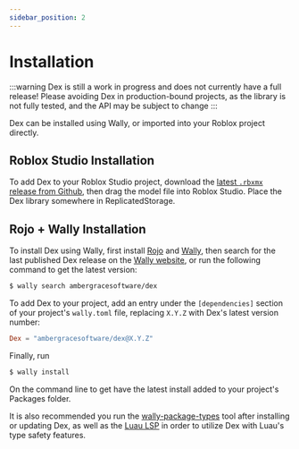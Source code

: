 ```yaml
---
sidebar_position: 2
---
```


# Installation

:::warning
Dex is still a work in progress and does not currently have a full release!
Please avoiding Dex in production-bound projects, as the library is not fully
tested, and the API may be subject to change
:::

Dex can be installed using Wally, or imported into your Roblox project directly.

## Roblox Studio Installation

To add Dex to your Roblox Studio project, download the
[latest `.rbxmx` release from Github](https://github.com/AmberGraceSoftware/Dex/releases/latest),
then drag the model file into Roblox Studio. Place the Dex library somewhere in
ReplicatedStorage.

## Rojo + Wally Installation

To install Dex using Wally, first install [Rojo](https://rojo.space/docs/v7/)
and [Wally](https://wally.run/install), then search for the last published Dex
release on the [Wally website](https://wally.run/package/ambergracesoftware/dex),
or run the following command to get the latest version:
```sh
$ wally search ambergracesoftware/dex
```
To add Dex to your project, add an entry under the `[dependencies]` section of
your project's `wally.toml` file, replacing `X.Y.Z` with Dex's latest version
number:
```toml
Dex = "ambergracesoftware/dex@X.Y.Z"
```

Finally, run
```sh
$ wally install
```
On the command line to get have the latest install added to your project's
Packages folder.

It is also recommended you run the
[wally-package-types](https://crates.io/crates/wally-package-types) tool after
installing or updating Dex, as well as the
[Luau LSP](https://github.com/JohnnyMorganz/luau-lsp) in order to utilize Dex
with Luau's type safety features.